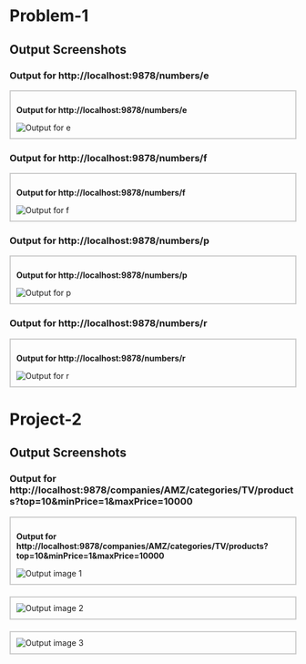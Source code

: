 # Problem-1

## Output Screenshots

### Output for http://localhost:9878/numbers/e
<div style="border: 2px solid #ccc; padding: 10px; margin-bottom: 20px; max-width: 600px;">
    <p><strong>Output for http://localhost:9878/numbers/e</strong></p>
    <img src="https://github.com/deekshith-31123/2100031123/assets/109582945/530ca7f2-9c38-4b7d-a4b2-8caa212cdf53" alt="Output for e" style="max-width: 100%; height: auto; display: block; margin: 0 auto;">
</div>

### Output for http://localhost:9878/numbers/f
<div style="border: 2px solid #ccc; padding: 10px; margin-bottom: 20px; max-width: 600px;">
    <p><strong>Output for http://localhost:9878/numbers/f</strong></p>
    <img src="https://github.com/deekshith-31123/2100031123/assets/109582945/0e6d0d57-f5f4-4369-840c-4a3fd611014f" alt="Output for f" style="max-width: 100%; height: auto; display: block; margin: 0 auto;">
</div>

### Output for http://localhost:9878/numbers/p
<div style="border: 2px solid #ccc; padding: 10px; margin-bottom: 20px; max-width: 600px;">
    <p><strong>Output for http://localhost:9878/numbers/p</strong></p>
    <img src="https://github.com/deekshith-31123/2100031123/assets/109582945/324668e2-9426-462e-869e-ddb5ce30d2cf" alt="Output for p" style="max-width: 100%; height: auto; display: block; margin: 0 auto;">
</div>

### Output for http://localhost:9878/numbers/r
<div style="border: 2px solid #ccc; padding: 10px; margin-bottom: 20px; max-width: 600px;">
    <p><strong>Output for http://localhost:9878/numbers/r</strong></p>
    <img src="https://github.com/deekshith-31123/2100031123/assets/109582945/686fd9a6-2a89-40f8-922f-f607fa8c8e1e" alt="Output for r" style="max-width: 100%; height: auto; display: block; margin: 0 auto;">
</div>


# Project-2

## Output Screenshots

### Output for http://localhost:9878/companies/AMZ/categories/TV/products?top=10&minPrice=1&maxPrice=10000

<div style="border: 2px solid #ccc; padding: 10px; margin-bottom: 20px; max-width: 600px;">
    <p><strong>Output for http://localhost:9878/companies/AMZ/categories/TV/products?top=10&minPrice=1&maxPrice=10000</strong></p>
    <img src="https://github.com/deekshith-31123/2100031123/assets/109582945/c656a7f9-dc35-4061-8e3d-30cf88607758" alt="Output image 1" style="max-width: 100%; height: auto; display: block; margin: 0 auto;">
</div>

<div style="border: 2px solid #ccc; padding: 10px; margin-bottom: 20px; max-width: 600px;">
    <img src="https://github.com/deekshith-31123/2100031123/assets/109582945/65b2ae72-64be-4a7a-8052-fb1bb342c87d" alt="Output image 2" style="max-width: 100%; height: auto; display: block; margin: 0 auto;">
</div>

<div style="border: 2px solid #ccc; padding: 10px; margin-bottom: 20px; max-width: 600px;">
    <img src="https://github.com/deekshith-31123/2100031123/assets/109582945/cf98e9f3-6e2b-4b71-acc1-f7fb07ed7e53" alt="Output image 3" style="max-width: 100%; height: auto; display: block; margin: 0 auto;">
</div>

